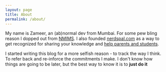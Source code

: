 ```yaml
---
layout: page
title: About
permalink: /about/
---
```


My name is Zameer, an (ab)normal dev from Mumbai. 
For some pew bling reason I dopped out from [NMIMS](http://www.nmims.edu/). I also founded [nerdspal.com](https://nerdspal.com/) as a way to get recognized for sharing your knowledge and [help parents and students](http://blogx.nerdspal.com/HelloWorld/).

I started writing this blog for a more selfish reason - to track the way I think. To refer back and re-inforce the commitments I make. I don't know how things are going to be later, but the best way to know it is to **just do it**

